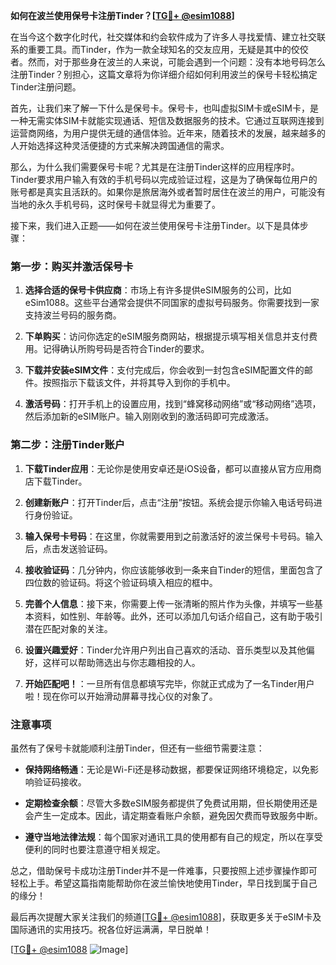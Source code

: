 **如何在波兰使用保号卡注册Tinder？[[TG💪+ @esim1088](https://t.me/s/esim1088)]**

在当今这个数字化时代，社交媒体和约会软件成为了许多人寻找爱情、建立社交联系的重要工具。而Tinder，作为一款全球知名的交友应用，无疑是其中的佼佼者。然而，对于那些身在波兰的人来说，可能会遇到一个问题：没有本地号码怎么注册Tinder？别担心，这篇文章将为你详细介绍如何利用波兰的保号卡轻松搞定Tinder注册问题。

首先，让我们来了解一下什么是保号卡。保号卡，也叫虚拟SIM卡或eSIM卡，是一种无需实体SIM卡就能实现通话、短信及数据服务的技术。它通过互联网连接到运营商网络，为用户提供无缝的通信体验。近年来，随着技术的发展，越来越多的人开始选择这种灵活便捷的方式来解决跨国通信的需求。

那么，为什么我们需要保号卡呢？尤其是在注册Tinder这样的应用程序时。Tinder要求用户输入有效的手机号码以完成验证过程，这是为了确保每位用户的账号都是真实且活跃的。如果你是旅居海外或者暂时居住在波兰的用户，可能没有当地的永久手机号码，这时保号卡就显得尤为重要了。

接下来，我们进入正题——如何在波兰使用保号卡注册Tinder。以下是具体步骤：

### 第一步：购买并激活保号卡

1. **选择合适的保号卡供应商**：市场上有许多提供eSIM服务的公司，比如eSim1088。这些平台通常会提供不同国家的虚拟号码服务。你需要找到一家支持波兰号码的服务商。
   
2. **下单购买**：访问你选定的eSIM服务商网站，根据提示填写相关信息并支付费用。记得确认所购号码是否符合Tinder的要求。

3. **下载并安装eSIM文件**：支付完成后，你会收到一封包含eSIM配置文件的邮件。按照指示下载该文件，并将其导入到你的手机中。

4. **激活号码**：打开手机上的设置应用，找到“蜂窝移动网络”或“移动网络”选项，然后添加新的eSIM账户。输入刚刚收到的激活码即可完成激活。

### 第二步：注册Tinder账户

1. **下载Tinder应用**：无论你是使用安卓还是iOS设备，都可以直接从官方应用商店下载Tinder。

2. **创建新账户**：打开Tinder后，点击“注册”按钮。系统会提示你输入电话号码进行身份验证。

3. **输入保号卡号码**：在这里，你就需要用到之前激活好的波兰保号卡号码。输入后，点击发送验证码。

4. **接收验证码**：几分钟内，你应该能够收到一条来自Tinder的短信，里面包含了四位数的验证码。将这个验证码填入相应的框中。

5. **完善个人信息**：接下来，你需要上传一张清晰的照片作为头像，并填写一些基本资料，如性别、年龄等。此外，还可以添加几句话介绍自己，这有助于吸引潜在匹配对象的关注。

6. **设置兴趣爱好**：Tinder允许用户列出自己喜欢的活动、音乐类型以及其他偏好，这样可以帮助筛选出与你志趣相投的人。

7. **开始匹配吧！**：一旦所有信息都填写完毕，你就正式成为了一名Tinder用户啦！现在你可以开始滑动屏幕寻找心仪的对象了。

### 注意事项

虽然有了保号卡就能顺利注册Tinder，但还有一些细节需要注意：

- **保持网络畅通**：无论是Wi-Fi还是移动数据，都要保证网络环境稳定，以免影响验证码接收。
  
- **定期检查余额**：尽管大多数eSIM服务都提供了免费试用期，但长期使用还是会产生一定成本。因此，请定期查看账户余额，避免因欠费而导致服务中断。

- **遵守当地法律法规**：每个国家对通讯工具的使用都有自己的规定，所以在享受便利的同时也要注意遵守相关规定。

总之，借助保号卡成功注册Tinder并不是一件难事，只要按照上述步骤操作即可轻松上手。希望这篇指南能帮助你在波兰愉快地使用Tinder，早日找到属于自己的缘分！

最后再次提醒大家关注我们的频道[[TG💪+ @esim1088](https://t.me/s/esim1088)]，获取更多关于eSIM卡及国际通讯的实用技巧。祝各位好运满满，早日脱单！

[[TG💪+ @esim1088](https://t.me/s/esim1088) ![Image](https://i.postimg.cc/4NQfJmqS/Snipaste-2025-05-13-00-14-12.png)]